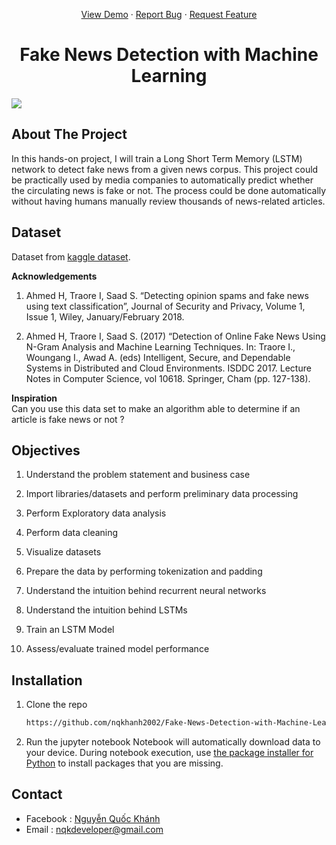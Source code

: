 <a name="readme-top"></a>
<div align="center">
  <p align="center">
    <a href="https://github.com/othneildrew/Best-README-Template">View Demo</a>
    ·
    <a href="https://github.com/nqkhanh2002/Fake-News-Detection-with-Machine-Learning/issues">Report Bug</a>
    ·
    <a href="https://github.com/nqkhanh2002/Fake-News-Detection-with-Machine-Learning/issues">Request Feature</a>
  </p>
</div>

<h1 align="center">Fake News Detection with Machine Learning</h1>

<img src="https://pyxis.nymag.com/v1/imgs/689/d1d/8e79df9f90f987efcc0992a8f591dbd65e-15-fake-news.2x.h473.w710.jpg"> <br>
## About The Project
In this hands-on project, I will train a Long Short Term Memory (LSTM) network to detect fake news from a given news corpus. This project could be practically used by media companies to automatically predict whether the circulating news is fake or not. The process could be done automatically without having humans manually review thousands of news-related articles.

##  Dataset
Dataset from [kaggle dataset](https://www.kaggle.com/datasets/clmentbisaillon/fake-and-real-news-dataset).

**Acknowledgements**

1. Ahmed H, Traore I, Saad S. “Detecting opinion spams and fake news using text classification”, Journal of Security and Privacy, Volume 1, Issue 1, Wiley, January/February 2018.

2. Ahmed H, Traore I, Saad S. (2017) “Detection of Online Fake News Using N-Gram Analysis and Machine Learning Techniques. In: Traore I., Woungang I., Awad A. (eds) Intelligent, Secure, and Dependable Systems in Distributed and Cloud Environments. ISDDC 2017. Lecture Notes in Computer Science, vol 10618. Springer, Cham (pp. 127-138). <br>

**Inspiration** <br>
Can you use this data set to make an algorithm able to determine if an article is fake news or not ?

## Objectives
1. Understand the problem statement and business case  

2. Import libraries/datasets and perform preliminary data processing

3. Perform Exploratory data analysis

4. Perform data cleaning

5. Visualize datasets

6. Prepare the data by performing tokenization and padding

7. Understand the intuition behind recurrent neural networks

8. Understand the intuition behind LSTMs

9. Train an LSTM Model

10. Assess/evaluate trained model performance

## Installation
1. Clone the repo
    ```sh
   https://github.com/nqkhanh2002/Fake-News-Detection-with-Machine-Learning
   ```
2. Run the jupyter notebook 
    Notebook will automatically download data to your device. During notebook execution, use [the package installer for Python](https://pypi.org/project/pip/) to install packages that you are missing.

## Contact 
* Facebook : [Nguyễn Quốc Khánh](https://www.facebook.com/nqk.dev)
* Email : nqkdeveloper@gmail.com
